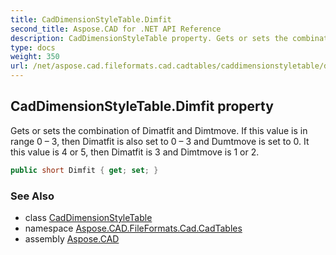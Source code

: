```yaml
---
title: CadDimensionStyleTable.Dimfit
second_title: Aspose.CAD for .NET API Reference
description: CadDimensionStyleTable property. Gets or sets the combination of Dimatfit and Dimtmove. If this value is in range 0  3 then Dimatfit is also set to 0  3 and Dumtmove is set to 0. It this value is 4 or 5 then Dimatfit is 3 and Dimtmove is 1 or 2
type: docs
weight: 350
url: /net/aspose.cad.fileformats.cad.cadtables/caddimensionstyletable/dimfit/
---
```

## CadDimensionStyleTable.Dimfit property

Gets or sets the combination of Dimatfit and Dimtmove. If this value is in range 0 – 3, then Dimatfit is also set to 0 – 3 and Dumtmove is set to 0. It this value is 4 or 5, then Dimatfit is 3 and Dimtmove is 1 or 2.

```csharp
public short Dimfit { get; set; }
```

### See Also

* class [CadDimensionStyleTable](../)
* namespace [Aspose.CAD.FileFormats.Cad.CadTables](../../../aspose.cad.fileformats.cad.cadtables/)
* assembly [Aspose.CAD](../../../)


